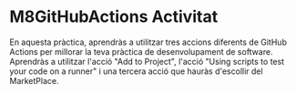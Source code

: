 # M8GitHubActions Activitat
En aquesta pràctica, aprendràs a utilitzar tres accions diferents de GitHub Actions per millorar la teva pràctica de desenvolupament de software. Aprendràs a utilitzar l'acció "Add to Project", l'acció "Using scripts to test your code on a runner" i una tercera acció que hauràs d'escollir del MarketPlace.
